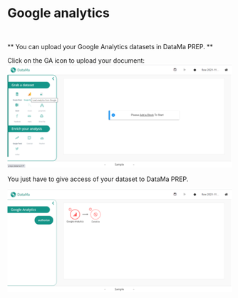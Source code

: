 # Google analytics

</br>

** You can upload your Google Analytics datasets in DataMa PREP. **




Click on the GA icon to upload your document:
![attribution](images/GAstep1.png)

You just have to give access of your dataset to DataMa PREP.

![asteroid](images/GAstep2.png)
